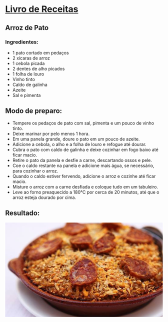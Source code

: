 # [Livro de Receitas](../README.MD)

## Arroz de Pato

### Ingredientes:

- 1 pato cortado em pedaços
- 2 xícaras de arroz
- 1 cebola picada
- 2 dentes de alho picados
- 1 folha de louro
- Vinho tinto
- Caldo de galinha
- Azeite
- Sal e pimenta

## Modo de preparo:

- Tempere os pedaços de pato com sal, pimenta e um pouco de vinho tinto.
- Deixe marinar por pelo menos 1 hora.
- Em uma panela grande, doure o pato em um pouco de azeite.
- Adicione a cebola, o alho e a folha de louro e refogue até dourar.
- Cubra o pato com caldo de galinha e deixe cozinhar em fogo baixo até ficar macio.
- Retire o pato da panela e desfie a carne, descartando ossos e pele.
- Coe o caldo restante na panela e adicione mais água, se necessário, para cozinhar o arroz.
- Quando o caldo estiver fervendo, adicione o arroz e cozinhe até ficar macio.
- Misture o arroz com a carne desfiada e coloque tudo em um tabuleiro.
- Leve ao forno preaquecido a 180°C por cerca de 20 minutos, até que o arroz esteja dourado por cima.

## Resultado:

![Arroz](../img/arroz_de_pato.jpg)

